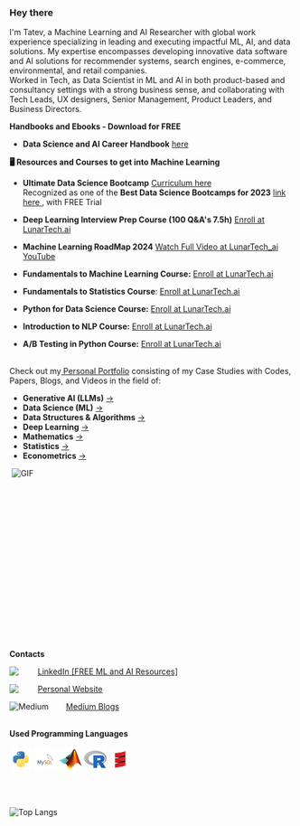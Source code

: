 
### Hey there
I'm Tatev, a Machine Learning and AI Researcher with global work experience specializing in leading and executing impactful ML, AI, and data solutions. My expertise encompasses developing innovative data software and AI solutions for recommender systems, search engines, e-commerce, environmental, and retail companies. 
<br>
Worked in Tech, as Data Scientist in ML and AI in both product-based and consultancy settings with a strong business sense, and collaborating with Tech Leads, UX designers, Senior Management, Product Leaders, and Business Directors.


**Handbooks and Ebooks - Download for FREE**
- **Data Science and AI Career Handbook** <a href = "https://downloads.tatevaslanyan.com/six-figure-data-science-ebook">here </a>

**🖥️ Resources and Courses to get into Machine Learning**
- **Ultimate Data Science Bootcamp** <a href = "https://lunartech.ai/course-overview/">Curriculum here </a> <br> Recognized as one of the **Best Data Science Bootcamps for 2023** <a href = "https://www.itpro.com/business-strategy/careers-training/358100/best-data-science-boot-camps"> link here </a>, with FREE Trial
- **Deep Learning Interview Prep Course (100 Q&A's 7.5h)** <a href = "https://courses.lunartech.ai/courses/deep-learning-interview-preparation-course-100-q-a-s">Enroll at LunarTech.ai </a>
- **Machine Learning RoadMap 2024** <a href = "[https://courses.lunartech.ai/courses/deep-learning-interview-preparation-course-100-q-a-s](https://www.youtube.com/watch?v=esGtjVV9gLI)">Watch Full Video at LunarTech_ai YouTube </a>

- **Fundamentals to Machine Learning Course:**  <a href = "https://courses.lunartech.ai/courses/machine-learning">Enroll at LunarTech.ai </a>
- **Fundamentals to Statistics Course**:  <a href = "https://courses.lunartech.ai/courses/statistics">Enroll at LunarTech.ai </a>
- **Python for Data Science Course:**  <a href = "https://courses.lunartech.ai/courses/python-for-data-scienc">Enroll at LunarTech.ai </a>
- **Introduction to NLP Course:**  <a href="https://courses.lunartech.ai/courses/introduction-to-nlp">Enroll at LunarTech.ai </a>
- **A/B Testing in Python Course:**  <a href="https://courses.lunartech.ai/courses/ab-testing">Enroll at LunarTech.ai </a>


<br>
Check out my<a href="https://github.com/TatevKaren/TatevKaren-data-science-portfolio"> Personal Portfolio</a> consisting of my Case Studies with Codes, Papers, Blogs, and Videos in the field of:

- **Generative AI (LLMs)** <a href="https://github.com/TatevKaren/BabyGPT-Build_GPT_From_Scratch"> -> <a> 
- **Data Science (ML)** <a href="https://github.com/TatevKaren/data-science-popular-algorithms"> -> <a> 
- **Data Structures & Algorithms** <a href= "https://github.com/TatevKaren/DataStructuresAlgorithmsCourse"> -> <a>
- **Deep Learning** <a href="https://github.com/TatevKaren/recurrent-neural-network-pricing-model"> -> <a> 
- **Mathematics** <a href="https://github.com/TatevKaren/mathematics-statistics-for-data-science"> -> <a> 
- **Statistics** <a href="https://github.com/TatevKaren/mathematics-statistics-for-data-science/blob/main/Deriving%20Expectation%20and%20Variances%20of%20Densities/README.MD"> -> <a>
- **Econometrics** <a href="https://github.com/TatevKaren/econometric-algorithms"> -> <a>

<img align="right" alt="GIF" src="https://cdn.dribbble.com/users/2344801/screenshots/4774578/alphatestersanimation2.gif?raw=true" width="500" height="320"/>
<br>

**Contacts**

<img align="left"  width="50px" src="https://cdn2.iconfinder.com/data/icons/social-media-icons-23/800/linkedin-512.png"/> <a href="https://www.linkedin.com/in/tatev-karen-aslanyan/">LinkedIn [FREE ML and AI Resources]</a> 
 <br>
 
<img align="left"  width="50px" src="https://lunartech.ai/wp-content/uploads/2023/06/cropped-Social_Profile_Mirko.jpg"> <a href="https://tatevaslanyan.com">Personal Website</a> <br>

<img align="left" alt="Medium" width="100px" src="https://miro.medium.com/max/8976/1*Ra88BZ-CSTovFS2ZSURBgg.png"/> <a href="https://tatev-aslanyan.medium.com/">Medium Blogs</a>
<br>
<br>

**Used Programming Languages**  
<br>
<code><img height="40" src="https://raw.githubusercontent.com/github/explore/80688e429a7d4ef2fca1e82350fe8e3517d3494d/topics/python/python.png"></code>
<code><img height="40" src="https://raw.githubusercontent.com/github/explore/80688e429a7d4ef2fca1e82350fe8e3517d3494d/topics/mysql/mysql.png"></code>
<code><img height="40" src="https://raw.githubusercontent.com/github/explore/80688e429a7d4ef2fca1e82350fe8e3517d3494d/topics/matlab/matlab.png"></code>
<code><img height="40" src="https://raw.githubusercontent.com/github/explore/80688e429a7d4ef2fca1e82350fe8e3517d3494d/topics/r/r.png"></code>
<code><img height="40" src="https://raw.githubusercontent.com/github/explore/80688e429a7d4ef2fca1e82350fe8e3517d3494d/topics/scala/scala.png"></code>

<br>
<br>

![Top Langs](https://github-readme-stats.vercel.app/api/top-langs/?username=TatevKaren)





